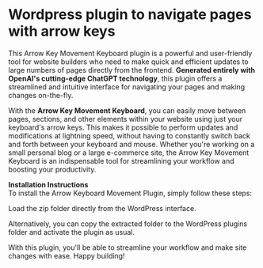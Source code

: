 <h1>Wordpress plugin to navigate pages with arrow keys</h1>
<p>This Arrow Key Movement Keyboard plugin is a powerful and user-friendly tool for website builders who need to make quick and efficient updates to large numbers of pages directly from the frontend. <strong>Generated entirely with OpenAI's cutting-edge ChatGPT technology</strong>, this plugin offers a streamlined and intuitive interface for navigating your pages and making changes on-the-fly.</p>
<p>With the <strong>Arrow Key Movement Keyboard</strong>, you can easily move between pages, sections, and other elements within your website using just your keyboard's arrow keys. This makes it possible to perform updates and modifications at lightning speed, without having to constantly switch back and forth between your keyboard and mouse. Whether you're working on a small personal blog or a large e-commerce site, the Arrow Key Movement Keyboard is an indispensable tool for streamlining your workflow and boosting your productivity.</p>
<p><strong>Installation Instructions</strong><br />To install the Arrow Keyboard Movement Plugin, simply follow these steps:</p>
<p>Load the zip folder directly from the WordPress interface.</p>
<p>Alternatively, you can copy the extracted folder to the WordPress plugins folder and activate the plugin as usual.</p>
<p>With this plugin, you'll be able to streamline your workflow and make site changes with ease. Happy building!</p>
